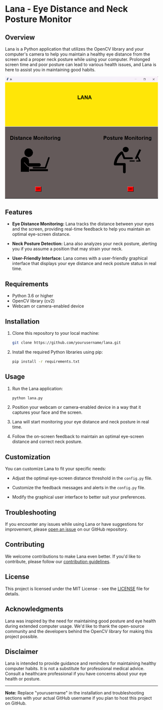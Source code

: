 # Lana - Eye Distance and Neck Posture Monitor

## Overview

Lana is a Python application that utilizes the OpenCV library and your computer's camera to help you maintain a healthy eye distance from the screen and a proper neck posture while using your computer. Prolonged screen time and poor posture can lead to various health issues, and Lana is here to assist you in maintaining good habits.

![Lana in Action](lana.png)

## Features

- **Eye Distance Monitoring:** Lana tracks the distance between your eyes and the screen, providing real-time feedback to help you maintain an optimal eye-screen distance.

- **Neck Posture Detection:** Lana also analyzes your neck posture, alerting you if you assume a position that may strain your neck.

- **User-Friendly Interface:** Lana comes with a user-friendly graphical interface that displays your eye distance and neck posture status in real time.

## Requirements

- Python 3.6 or higher
- OpenCV library (cv2)
- Webcam or camera-enabled device

## Installation

1. Clone this repository to your local machine:

   ```bash
   git clone https://github.com/yourusername/lana.git
   ```

2. Install the required Python libraries using pip:

   ```bash
   pip install -r requirements.txt
   ```

## Usage

1. Run the Lana application:

   ```bash
   python lana.py
   ```

2. Position your webcam or camera-enabled device in a way that it captures your face and the screen.

3. Lana will start monitoring your eye distance and neck posture in real time.

4. Follow the on-screen feedback to maintain an optimal eye-screen distance and correct neck posture.

## Customization

You can customize Lana to fit your specific needs:

- Adjust the optimal eye-screen distance threshold in the `config.py` file.

- Customize the feedback messages and alerts in the `config.py` file.

- Modify the graphical user interface to better suit your preferences.

## Troubleshooting

If you encounter any issues while using Lana or have suggestions for improvement, please [open an issue](https://github.com/teja3002/lana/issues) on our GitHub repository.

## Contributing

We welcome contributions to make Lana even better. If you'd like to contribute, please follow our [contribution guidelines](CONTRIBUTING.md).

## License

This project is licensed under the MIT License - see the [LICENSE](LICENSE) file for details.

## Acknowledgments

Lana was inspired by the need for maintaining good posture and eye health during extended computer usage. We'd like to thank the open-source community and the developers behind the OpenCV library for making this project possible.

## Disclaimer

Lana is intended to provide guidance and reminders for maintaining healthy computer habits. It is not a substitute for professional medical advice. Consult a healthcare professional if you have concerns about your eye health or posture.

---

**Note:** Replace "yourusername" in the installation and troubleshooting sections with your actual GitHub username if you plan to host this project on GitHub.

